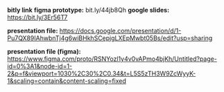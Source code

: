 **bitly link**
**figma prototype:** bit.ly/44jb8Qh
**google slides:** https://bit.ly/3Er56T7


**presentation file:** https://docs.google.com/presentation/d/1-Pu7QX89IAhwbnTj4g6wiBHkhSCepjgLXEpMwbt05Bs/edit?usp=sharing


**presentation file (figma):** https://www.figma.com/proto/RSNYozl1y4v0vAPmo4bjKh/Untitled?page-id=0%3A1&node-id=1-2&p=f&viewport=1030%2C30%2C0.34&t=L5S5zTH3W9ZcWyyK-1&scaling=contain&content-scaling=fixed
